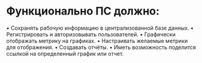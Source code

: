 # Функционально ПС должно: 
•	Сохранять рабочую информацию в централизованной базе данных.
•	Регистрировать и авторизовывать пользователей.
•	Графически отображать метрику на графиках.
•	Настраивать желаемые метрики для отображения. 
•	Создавать отчёты.
•	Иметь возможность поделится ссылкой на определенный график или отчет.

